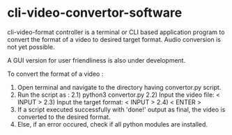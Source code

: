 # cli-video-convertor-software

cli-video-format controller is a terminal or CLI based application program to convert the format of a video to desired target format.
Audio conversion is not yet possible. 

A GUI version for user friendliness is also under development. 

To convert the format of a video :
  1) Open terminal and navigate to the directory having convertor.py script.
  2) Run the script as :
      2.1) python3 convertor.py
      2.2) Input the video file: < INPUT >
      2.3) Input the target format: < INPUT >
      2.4) < ENTER >
  3) If a script executed successfully with 'done!' output as final, the video is converted to the desired format. 
  4) Else, if an error occured, check if all python modules are installed.
  
